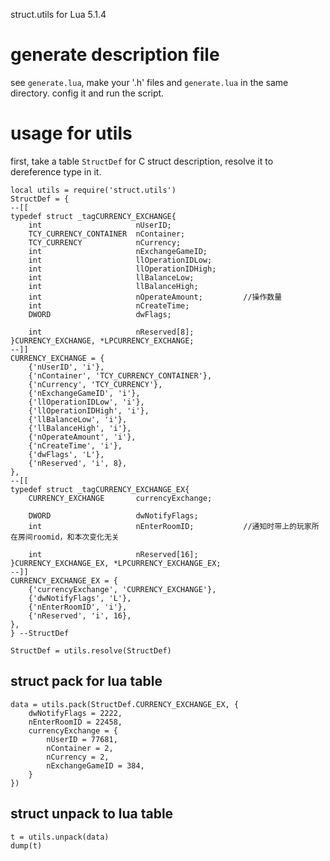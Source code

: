 struct.utils for Lua 5.1.4

# generate description file
see `generate.lua`, make your '.h' files and `generate.lua` in the same directory. config it and run the script.

# usage for utils
first, take a table `StructDef` for C struct description, resolve it to dereference type in it.
```
local utils = require('struct.utils')
StructDef = {
--[[
typedef struct _tagCURRENCY_EXCHANGE{
	int						nUserID;
	TCY_CURRENCY_CONTAINER	nContainer;					
	TCY_CURRENCY			nCurrency;				
	int						nExchangeGameID;
    int                     llOperationIDLow;
    int                     llOperationIDHigh;
	int                     llBalanceLow;
    int                     llBalanceHigh;
	int						nOperateAmount;			//操作数量
	int						nCreateTime;
	DWORD					dwFlags;
	
	int						nReserved[8];
}CURRENCY_EXCHANGE, *LPCURRENCY_EXCHANGE;
--]]
CURRENCY_EXCHANGE = {
	{'nUserID', 'i'},
	{'nContainer', 'TCY_CURRENCY_CONTAINER'},
	{'nCurrency', 'TCY_CURRENCY'},
	{'nExchangeGameID', 'i'},
	{'llOperationIDLow', 'i'},
	{'llOperationIDHigh', 'i'},
	{'llBalanceLow', 'i'},
	{'llBalanceHigh', 'i'},
	{'nOperateAmount', 'i'},
	{'nCreateTime', 'i'},
	{'dwFlags', 'L'},
	{'nReserved', 'i', 8},
},
--[[
typedef struct _tagCURRENCY_EXCHANGE_EX{
	CURRENCY_EXCHANGE		currencyExchange;
	
	DWORD					dwNotifyFlags;
	int						nEnterRoomID;			//通知时带上的玩家所在房间roomid，和本次变化无关
	
	int						nReserved[16];
}CURRENCY_EXCHANGE_EX, *LPCURRENCY_EXCHANGE_EX;
--]]
CURRENCY_EXCHANGE_EX = {
	{'currencyExchange', 'CURRENCY_EXCHANGE'},
	{'dwNotifyFlags', 'L'},
	{'nEnterRoomID', 'i'},
	{'nReserved', 'i', 16},
},
} --StructDef

StructDef = utils.resolve(StructDef)
```
## struct pack for lua table
```
data = utils.pack(StructDef.CURRENCY_EXCHANGE_EX, {
	dwNotifyFlags = 2222,
	nEnterRoomID = 22458,
	currencyExchange = {
		nUserID = 77681,
		nContainer = 2,
		nCurrency = 2,
		nExchangeGameID = 384,
	}
})
```
## struct unpack to lua table
```
t = utils.unpack(data)
dump(t)
```